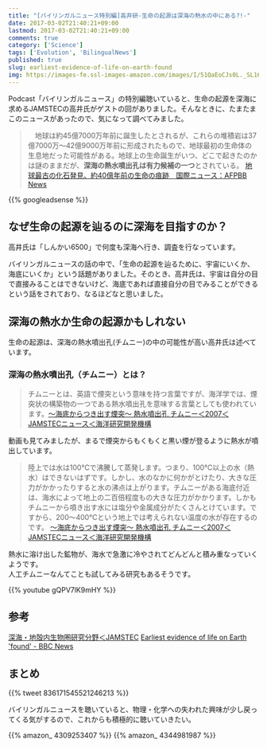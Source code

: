 ```yaml
---
title: "[バイリンガルニュース特別編]高井研-生命の起源は深海の熱水の中にある?!-"
date: 2017-03-02T21:40:21+09:00
lastmod: 2017-03-02T21:40:21+09:00
comments: true
category: ['Science']
tags: ['Evolution', 'BilingualNews']
published: true
slug: earliest-evidence-of-life-on-earth-found
img: https://images-fe.ssl-images-amazon.com/images/I/51QaEoCJs0L._SL160_.jpg
---
```


Podcast「バイリンガルニュース」の特別編聴いていると、生命の起源を深海に求めるJAMSTECの高井氏がゲストの回がありました。そんなときに、たまたまこのニュースがあったので、気になって調べてみました。

> 　地球は約45億7000万年前に誕生したとされるが、これらの堆積岩は37億7000万～42億9000万年前に形成されたもので、地球最初の生命体の生息地だった可能性がある。地球上の生命誕生がいつ、どこで起きたのかは謎のままだが、**深海の熱水噴出孔は有力候補の一つ**とされている。
[地球最古の化石発見、約40億年前の生命の痕跡　国際ニュース：AFPBB News](http://www.afpbb.com/articles/-/3119776)

<!--more-->
{{% googleadsense %}}

## なぜ生命の起源を辿るのに深海を目指すのか？

高井氏は「しんかい6500」で何度も深海へ行き、調査を行なっています。

バイリンガルニュースの話の中で、「生命の起源を辿るために、宇宙にいくか、海底にいくか」という話題がありました。そのとき、高井氏は、宇宙は自分の目で直接みることはできないけど、海底であれば直接自分の目でみることができるという話をされており、なるほどなと思いました。


## 深海の熱水か生命の起源かもしれない

生命の起源は、深海の熱水噴出孔(チムニー)の中の可能性が高い高井氏は述べています。


### 深海の熱水噴出孔（チムニー）とは？

> チムニーとは、英語で煙突という意味を持つ言葉ですが、海洋学では、煙突状の構築物の一つである熱水噴出孔を意味する言葉としても使われています。[～海底からつき出す煙突～ 熱水噴出孔 チムニー＜2007＜JAMSTECニュース＜海洋研究開発機構](https://www.jamstec.go.jp/j/jamstec_news/20070601/)

動画も見てみましたが、まるで煙突からもくもくと黒い煙が登るように熱水が噴出しています。

> 陸上では水は100℃で沸騰して蒸発します。つまり、100℃以上の水（熱水）はできないはずです。しかし、水のなかに何かがとけたり、大きな圧力がかかったりすると水の沸点は上がります。チムニーがある海底付近は、海水によって地上の二百倍程度もの大きな圧力がかかります。しかもチムニーから噴き出す水には塩分や金属成分がたくさんとけています。ですから、200～400℃という地上では考えられない温度の水が存在するのです。
[～海底からつき出す煙突～ 熱水噴出孔 チムニー＜2007＜JAMSTECニュース＜海洋研究開発機構](https://www.jamstec.go.jp/j/jamstec_news/20070601/)

熱水に溶け出した鉱物が、海水で急激に冷やされてどんどんと積み重なっていくようです。  
人工チムニーなんてことも試してみる研究もあるそうです。

{{% youtube gQPV7lK9mHY %}}


## 参考

[深海・地殻内生物圏研究分野＜JAMSTEC](http://www.jamstec.go.jp/sugar/j/)
[Earliest evidence of life on Earth 'found' \- BBC News](http://www.bbc.com/news/science-environment-39117523)


## まとめ

{{% tweet 836171545521246213 %}}

バイリンガルニュースを聴いていると、物理・化学への失われた興味が少し戻ってくる気がするので、これからも積極的に聴いていきたい。


{{% amazon_ 4309253407 %}}
{{% amazon_ 4344981987 %}}